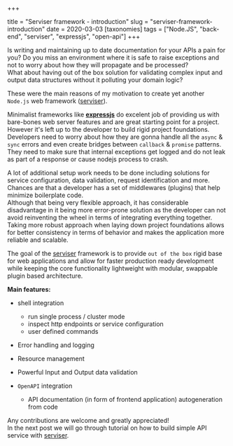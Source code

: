 +++

title = "Serviser framework - introduction"
slug = "serviser-framework-introduction"
date = 2020-03-03
[taxonomies]
tags = ["Node.JS", "back-end", "serviser", "expressjs", "open-api"]
+++

Is writing and maintaining up to date documentation for your APIs a pain for you? Do you miss an environment where it is safe to raise exceptions and not to worry about how they will propagate and be processed?  
What about having out of the box solution for validating complex input and output data structures without it polluting your domain logic?  

These were the main reasons of my motivation to create yet another `Node.js` web framework ([serviser](https://github.com/lucid-services/serviser)).

<!-- more --> 

Minimalist frameworks like [**expressjs**](https://expressjs.com/) do excelent job of providing us with bare-bones web server features and are great starting point for a project.  
However it's left up to the developer to build rigid project foundations.
Developers need to worry about how they are gonna handle all the `async` & `sync` errors and even create bridges between `callback` & `promise` patterns. They need to make sure that internal exceptions get logged and do not leak as part of a response or cause nodejs process to crash.  

A lot of additional setup work needs to be done including solutions for service configuration, data validation, request identification and more.  
Chances are that a developer has a set of middlewares (plugins) that help minimize boilerplate code.  
Although that being very flexible approach, it has considerable disadvantage in it being more error-prone solution as the developer can not avoid reinventing the wheel in terms of integrating everything together.  
Taking more robust approach when laying down project foundations allows for better consistency in terms of behavior and makes the application more reliable and scalable.

The goal of the [serviser](https://github.com/lucid-services/serviser) framework is to provide `out of the box` rigid base for web applications and allow for faster production ready development while keeping the core functionality lightweight with modular, swappable plugin based architecture.  


__Main features:__  

- shell integration 
    - run single process / cluster mode
    - inspect http endpoints or service configuration
    - user defined commands

- Error handling and logging
- Resource management
- Powerful Input and Output data validation
- `OpenAPI` integration
    - API documentation (in form of frontend application) autogeneration from code


Any contributions are welcome and greatly appreciated!  
In the next post we will go through tutorial on how to build simple API service with [serviser](https://github.com/lucid-services/serviser).
